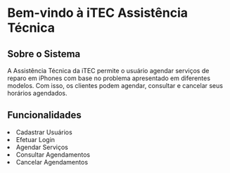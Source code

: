 <!DOCTYPE html>
<html lang="pt">
<head>
  <meta charset="utf-8">
  <meta name="viewport" content= "width=device-width, initial-scale=1.0">
  <title>iTEC Assistência Técnica</title>
</head>
<body>
  <h1>Bem-vindo à iTEC Assistência Técnica</h1>

  <h2>Sobre o Sistema</h2>
  <p>A Assistência Técnica da iTEC permite o usuário agendar serviços de reparo em iPhones com base no problema apresentado em diferentes modelos. Com isso, os clientes podem agendar, consultar e cancelar seus horários agendados.</p>

  <h2>Funcionalidades</h2>
  <li>Cadastrar Usuários</li>
  <li>Efetuar Login</li>
  <li>Agendar Serviços</li>
  <li>Consultar Agendamentos</li>
  <li>Cancelar Agendamentos</li>


  
</html>